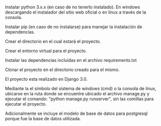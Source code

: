 Instalar python 3.x.x (en caso de no tenerlo instalado). En windows descargando el instalador del sitio web oficial o en linux a través de la consola.

Instalar pip (en caso de no instalarse) para manejar la instalación de dependencias.

Crear el directorio en el cual estará el proyecto.

Crear el entorno virtual para el proyecto.

Instalar las dependencias incluidas en el archivo requirements.txt

Clonar el proyecto en el directorio creado para el mismo.

El proyecto esta realizado en Django 3.0.

Mediante la el símbolo del sistema de windows (cmd) o la consola de linux, ubicarse en la ruta donde se encuentre ubicado el archivo manage.py y ejecutar el comando: "python manage.py runserver", sin las comillas para ejecutar el proyecto.

Adicionalmente se incluye el modelo de base de datos para postgresql porque fue la base de datos utilizada.
